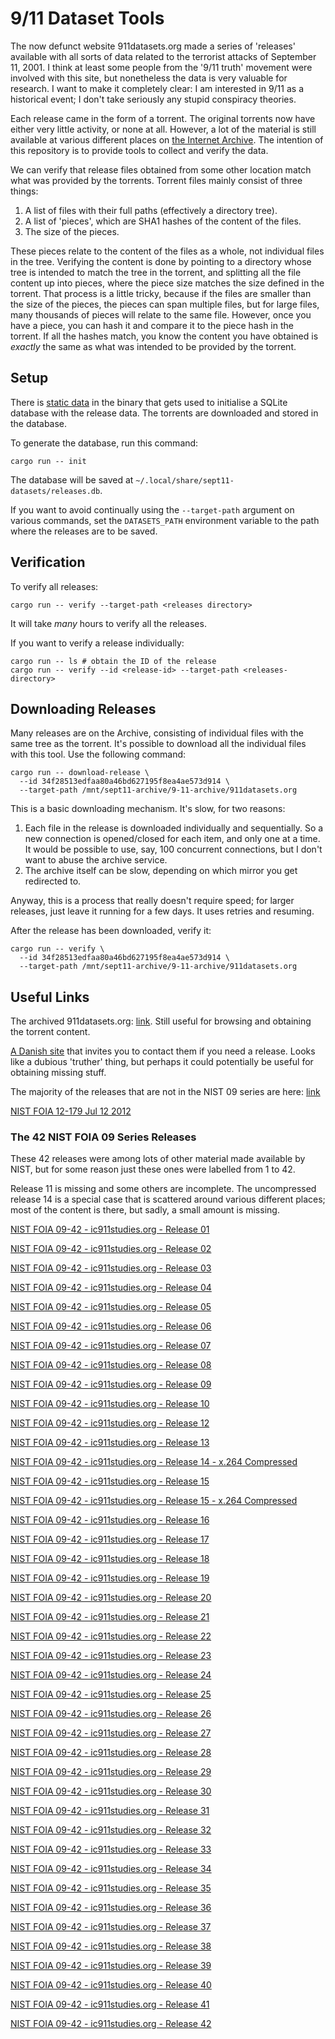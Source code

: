 # 9/11 Dataset Tools

The now defunct website 911datasets.org made a series of 'releases' available with all sorts of data
related to the terrorist attacks of September 11, 2001. I think at least some people from the '9/11
truth' movement were involved with this site, but nonetheless the data is very valuable for
research. I want to make it completely clear: I am interested in 9/11 as a historical event; I don't
take seriously any stupid conspiracy theories.

Each release came in the form of a torrent. The original torrents now have either very little
activity, or none at all. However, a lot of the material is still available at various different
places on [the Internet Archive](https://archive.org). The intention of this repository is to
provide tools to collect and verify the data.

We can verify that release files obtained from some other location match what was provided by the
torrents. Torrent files mainly consist of three things:

1. A list of files with their full paths (effectively a directory tree).
2. A list of 'pieces', which are SHA1 hashes of the content of the files.
3. The size of the pieces.

These pieces relate to the content of the files as a whole, not individual files in the tree.
Verifying the content is done by pointing to a directory whose tree is intended to match the tree in
the torrent, and splitting all the file content up into pieces, where the piece size matches the
size defined in the torrent. That process is a little tricky, because if the files are smaller than
the size of the pieces, the pieces can span multiple files, but for large files, many thousands of
pieces will relate to the same file. However, once you have a piece, you can hash it and compare it
to the piece hash in the torrent. If all the hashes match, you know the content you have obtained is
*exactly* the same as what was intended to be provided by the torrent.

## Setup

There is [static data](src/release_data.rs) in the binary that gets used to initialise a SQLite
database with the release data. The torrents are downloaded and stored in the database.

To generate the database, run this command:
```
cargo run -- init
```

The database will be saved at `~/.local/share/sept11-datasets/releases.db`.

If you want to avoid continually using the `--target-path` argument on various commands, set the `DATASETS_PATH` environment variable to the path where the releases are to be saved.

## Verification

To verify all releases:
```
cargo run -- verify --target-path <releases directory>
```

It will take *many* hours to verify all the releases.

If you want to verify a release individually:
```
cargo run -- ls # obtain the ID of the release
cargo run -- verify --id <release-id> --target-path <releases-directory>
```

## Downloading Releases

Many releases are on the Archive, consisting of individual files with the same tree as the torrent. It's possible to download all the individual files with this tool. Use the following command:
```
cargo run -- download-release \
  --id 34f28513edfaa80a46bd627195f8ea4ae573d914 \
  --target-path /mnt/sept11-archive/9-11-archive/911datasets.org
```

This is a basic downloading mechanism. It's slow, for two reasons:

1. Each file in the release is downloaded individually and sequentially. So a new connection is opened/closed for each item, and only one at a time. It would be possible to use, say, 100 concurrent connections, but I don't want to abuse the archive service.
2. The archive itself can be slow, depending on which mirror you get redirected to.

Anyway, this is a process that really doesn't require speed; for larger releases, just leave it running for a few days. It uses retries and resuming.

After the release has been downloaded, verify it:
```
cargo run -- verify \
  --id 34f28513edfaa80a46bd627195f8ea4ae573d914 \
  --target-path /mnt/sept11-archive/9-11-archive/911datasets.org
```

## Useful Links

The archived 911datasets.org: [link](https://web.archive.org/web/20190111000139/http://911datasets.org/index.php/Main_Page). Still useful for browsing and obtaining the torrent content.

[A Danish site](https://www.911facts.dk/?page_id=9268&lang=en) that invites you to contact them if you need a release. Looks like a dubious 'truther' thing, but perhaps it could potentially be useful for obtaining missing stuff.

The majority of the releases that are not in the NIST 09 series are here: [link](https://archive.org/download/911datasets)

[NIST FOIA 12-179 Jul 12 2012](https://archive.org/download/NIST_FOIA_12-179_Jul_12_2012)

### The 42 NIST FOIA 09 Series Releases

These 42 releases were among lots of other material made available by NIST, but for some reason just
these ones were labelled from 1 to 42.

Release 11 is missing and some others are incomplete. The uncompressed release 14 is a special case that is scattered around various different places; most of the content is there, but sadly, a small amount is missing.

[NIST FOIA 09-42 - ic911studies.org - Release 01](https://archive.org/download/NIST_9-11_Release_01)

[NIST FOIA 09-42 - ic911studies.org - Release 02](https://archive.org/download/NIST_9-11_Release_02)

[NIST FOIA 09-42 - ic911studies.org - Release 03](https://archive.org/download/NIST_9-11_Release_03)

[NIST FOIA 09-42 - ic911studies.org - Release 04](https://archive.org/download/NIST_9-11_Release_04)

[NIST FOIA 09-42 - ic911studies.org - Release 05](https://archive.org/download/NIST_9-11_Release_05)

[NIST FOIA 09-42 - ic911studies.org - Release 06](https://archive.org/download/NIST_9-11_Release_06)

[NIST FOIA 09-42 - ic911studies.org - Release 07](https://archive.org/download/NIST_9-11_Release_07)

[NIST FOIA 09-42 - ic911studies.org - Release 08](https://archive.org/download/NIST_9-11_Release_08)

[NIST FOIA 09-42 - ic911studies.org - Release 09](https://archive.org/download/NIST_9-11_Release_09)

[NIST FOIA 09-42 - ic911studies.org - Release 10](https://archive.org/download/NIST_9-11_Release_10)

[NIST FOIA 09-42 - ic911studies.org - Release 12](https://archive.org/download/NIST_9-11_Release_12)

[NIST FOIA 09-42 - ic911studies.org - Release 13](https://archive.org/download/NIST_9-11_Release_13)

[NIST FOIA 09-42 - ic911studies.org - Release 14 - x.264 Compressed](https://archive.org/download/NIST_9-11_Release_14_-_NIST_Cumulus_Video_Database)

[NIST FOIA 09-42 - ic911studies.org - Release 15](https://archive.org/download/NIST_9-11_Release_15_Uncompressed)

[NIST FOIA 09-42 - ic911studies.org - Release 15 - x.264 Compressed](https://archive.org/download/NIST_9-11_Release_15_-_NIST_Burn_Video_Database)

[NIST FOIA 09-42 - ic911studies.org - Release 16](https://archive.org/download/NIST_9-11_Release_16)

[NIST FOIA 09-42 - ic911studies.org - Release 17](https://archive.org/download/NIST_9-11_Release_17)

[NIST FOIA 09-42 - ic911studies.org - Release 18](https://archive.org/download/NIST_9-11_Release_18)

[NIST FOIA 09-42 - ic911studies.org - Release 19](https://archive.org/download/NIST_9-11_Release_19)

[NIST FOIA 09-42 - ic911studies.org - Release 20](https://archive.org/download/NIST_9-11_Release_20)

[NIST FOIA 09-42 - ic911studies.org - Release 21](https://archive.org/download/NIST_9-11_Release_21)

[NIST FOIA 09-42 - ic911studies.org - Release 22](https://archive.org/download/NIST_9-11_Release_22)

[NIST FOIA 09-42 - ic911studies.org - Release 23](https://archive.org/download/NIST_9-11_Release_23)

[NIST FOIA 09-42 - ic911studies.org - Release 24](https://archive.org/download/NIST_9-11_Release_24)

[NIST FOIA 09-42 - ic911studies.org - Release 25](https://archive.org/download/NIST_9-11_Release_25)

[NIST FOIA 09-42 - ic911studies.org - Release 26](https://archive.org/download/NIST_9-11_Release_26)

[NIST FOIA 09-42 - ic911studies.org - Release 27](https://archive.org/download/NIST_9-11_Release_27)

[NIST FOIA 09-42 - ic911studies.org - Release 28](https://archive.org/download/NIST_9-11_Release_28)

[NIST FOIA 09-42 - ic911studies.org - Release 29](https://archive.org/download/NIST_9-11_Release_29)

[NIST FOIA 09-42 - ic911studies.org - Release 30](https://archive.org/download/NIST_9-11_Release_30)

[NIST FOIA 09-42 - ic911studies.org - Release 31](https://archive.org/download/NIST_9-11_Release_31)

[NIST FOIA 09-42 - ic911studies.org - Release 32](https://archive.org/download/NIST_9-11_Release_32)

[NIST FOIA 09-42 - ic911studies.org - Release 33](https://archive.org/download/NIST_9-11_Release_33)

[NIST FOIA 09-42 - ic911studies.org - Release 34](https://archive.org/download/NIST_9-11_Release_34)

[NIST FOIA 09-42 - ic911studies.org - Release 35](https://archive.org/download/NIST_9-11_Release_35)

[NIST FOIA 09-42 - ic911studies.org - Release 36](https://archive.org/download/NIST_9-11_Release_36)

[NIST FOIA 09-42 - ic911studies.org - Release 37](https://archive.org/download/NIST_9-11_Release_37)

[NIST FOIA 09-42 - ic911studies.org - Release 38](https://archive.org/download/NIST_9-11_Release_38)

[NIST FOIA 09-42 - ic911studies.org - Release 39](https://archive.org/download/NIST_9-11_Release_39)

[NIST FOIA 09-42 - ic911studies.org - Release 40](https://archive.org/download/NIST_9-11_Release_40)

[NIST FOIA 09-42 - ic911studies.org - Release 41](https://archive.org/download/NIST_9-11_Release_41)

[NIST FOIA 09-42 - ic911studies.org - Release 42](https://archive.org/download/NIST_9-11_Release_42)
